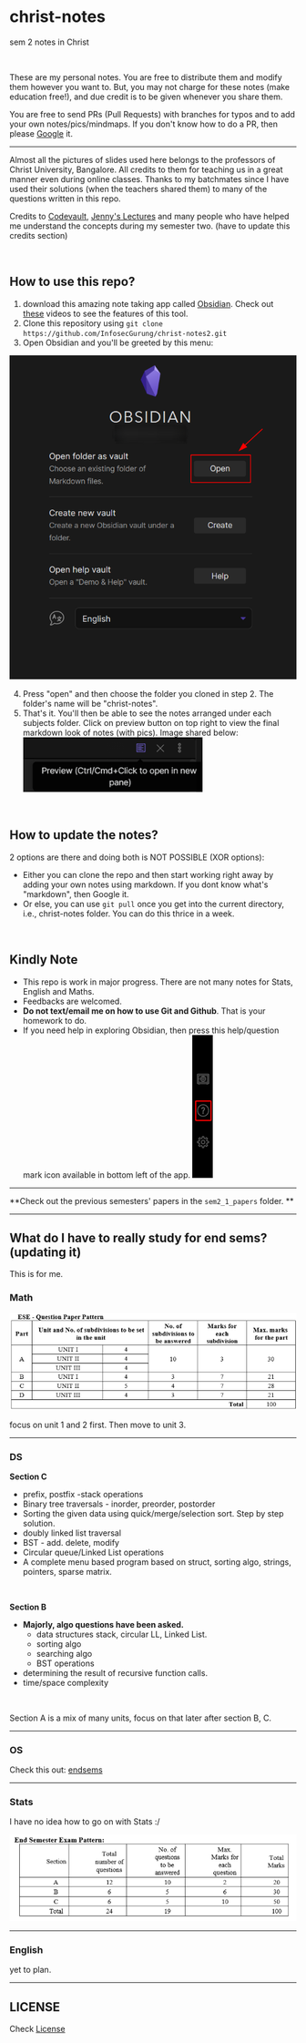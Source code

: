 # christ-notes
sem 2 notes in Christ

<br>

These are my personal notes. You are free to distribute them and modify them however you want to. But, you may not charge for these notes (make education free!), and due credit is to be given whenever you share them.

You are free to send PRs (Pull Requests) with branches for typos and to add your own notes/pics/mindmaps. If you don't know how to do a PR, then please [Google](https://www.google.com/search?q=how+to+do+a+pull+request+in+github&oq=how+to+do+a+pull+request+in+github) it.

---

Almost all the pictures of slides used here belongs to the professors of Christ University, Bangalore. All credits to them for teaching us in a great manner even during online classes. Thanks to my batchmates since I have used their solutions (when the teachers shared them) to many of the questions written in this repo.

Credits to [Codevault](https://www.youtube.com/channel/UC6qj_bPq6tQ6hLwOBpBQ42Q), [Jenny's Lectures](https://www.youtube.com/channel/UCM-yUTYGmrNvKOCcAl21g3w) and many people who have helped me understand the concepts during my semester two. (have to update this credits section)

<br>

## How to use this repo?
1. download this amazing note taking app called [Obsidian](https://obsidian.md/download). Check out [these](https://www.youtube.com/results?search_query=how+to+use+obsidian) videos to see the features of this tool.
2. Clone this repository using `git clone https://github.com/InfosecGurung/christ-notes2.git`
3. Open Obsidian and you'll be greeted by this menu:

![](/readme-pics/Pasted%20image%2020210521014717.png)

4. Press "open" and then choose the folder you cloned in step 2. The folder's name will be "christ-notes".
5. That's it. You'll then be able to see the notes arranged under each subjects folder. Click on preview button on top right to view the final markdown look of notes (with pics). Image shared below:
![](readme-pics/Pasted%20image%2020210521023142.png)


<br>

## How to update the notes?

2 options are there and doing both is NOT POSSIBLE (XOR options):
- Either you can clone the repo and then start working right away by adding your own notes using markdown. If you dont know what's "markdown", then Google it.
- Or else, you can use `git pull` once you get into the current directory, i.e., christ-notes folder. You can do this thrice in a week.

<br>

## Kindly Note
- This repo is work in major progress. There are not many notes for Stats, English and Maths.
- Feedbacks are welcomed.
- **Do not text/email me on how to use Git and Github**. That is your homework to do.
- If you need help in exploring Obsidian, then press this help/question mark icon available in bottom left of the app.
![](readme-pics/Pasted%20image%2020210521023252.png)

---

**Check out the previous semesters' papers in the `sem2_1_papers` folder. **

---

## What do I have to really study for end sems? (updating it)
This is for me.

### Math

![](readme-pics/Pasted%20image%2020210521012044.png)

focus on unit 1 and 2 first.
Then move to unit 3.

---

### DS

**Section C**
- prefix, postfix -stack operations
- Binary tree traversals - inorder, preorder, postorder
- Sorting the given data using quick/merge/selection sort. Step by step solution.
- doubly linked list traversal
- BST - add. delete, modify
- Circular queue/Linked List operations
- A complete menu based program based on struct, sorting algo, strings, pointers, sparse matrix.

<br>

**Section B**
- **Majorly, algo questions have been asked.** 
	- data structures stack, circular LL, Linked List.
	- sorting algo
	- searching algo
	- BST operations
- determining the result of recursive function calls.
- time/space complexity

<br>

Section A is a mix of many units, focus on that later after section B, C.

---

### OS

Check this out: [endsems](OperatingSystem/OS_notes/endsems.md)



---

### Stats

I have no idea how to go on with Stats :/

![](readme-pics/Pasted%20image%2020210521013042.png)

---

### English
yet to plan.

----

## LICENSE
Check [License](https://github.com/InfosecGurung/christ-notes2/blob/main/LICENSE)


